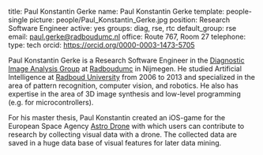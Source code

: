 title: Paul Konstantin Gerke
name: Paul Konstantin Gerke
template: people-single
picture: people/Paul_Konstantin_Gerke.jpg
position: Research Software Engineer
active: yes
groups: diag, rse, rtc
default_group: rse
email: paul.gerke@radboudumc.nl
office: Route 767, Room 27
telephone:
type: tech
orcid: https://orcid.org/0000-0003-1473-5705

Paul Konstantin Gerke is a Research Software Engineer in the [Diagnostic Image Analysis Group](http://diagnijmegen.nl/index.php/Home) at [Radboudumc](https://www.radboudumc.nl/en/research) in Nijmegen. He studied Artificial Intelligence at [Radboud University](http://www.ru.nl/english/) from 2006 to 2013 and specialized in the area of pattern recognition, computer vision, and robotics. He also has expertise in the area of 3D image synthesis and low-level programming (e.g. for microcontrollers).

For his master thesis, Paul Konstantin created an iOS-game for the European Space Agency [Astro Drone](http://www.esa.int/Our_Activities/Technology/Smartphone_app_turns_home_drone_into_spacecraft) with which users can contribute to research by collecting visual data with a drone. The collected data are saved in a huge data base of visual features for later data mining.
